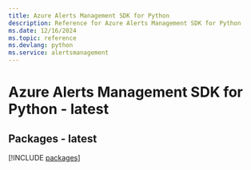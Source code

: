 ```yaml
---
title: Azure Alerts Management SDK for Python
description: Reference for Azure Alerts Management SDK for Python
ms.date: 12/16/2024
ms.topic: reference
ms.devlang: python
ms.service: alertsmanagement
---
```

# Azure Alerts Management SDK for Python - latest
## Packages - latest
[!INCLUDE [packages](alerts-management-index.md)]